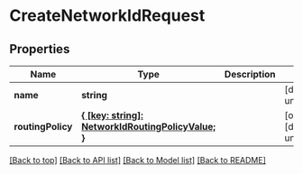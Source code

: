 # CreateNetworkIdRequest

## Properties

|Name | Type | Description | Notes|
|------------ | ------------- | ------------- | -------------|
|**name** | **string** |  | [default to undefined]|
|**routingPolicy** | [**{ [key: string]: NetworkIdRoutingPolicyValue; }**](NetworkIdRoutingPolicyValue.md) |  | [optional] [default to undefined]|




[[Back to top]](#) [[Back to API list]](../../README.md#documentation-for-api-endpoints) [[Back to Model list]](../../README.md#documentation-for-models) [[Back to README]](../../README.md)
